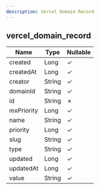 ```yaml
---
description: Vercel Domain Record
---
```

vercel_domain_record
--------------------

| **Name**   | **Type** | **Nullable** |
| ---------- | -------- | ------------ |
| created    | Long     | &check;      |
| createdAt  | Long     | &check;      |
| creator    | String   | &check;      |
| domainId   | String   | &check;      |
| id         | String   | &cross;      |
| mxPriority | Long     | &check;      |
| name       | String   | &check;      |
| priority   | Long     | &check;      |
| slug       | String   | &check;      |
| type       | String   | &check;      |
| updated    | Long     | &check;      |
| updatedAt  | Long     | &check;      |
| value      | String   | &check;      |
